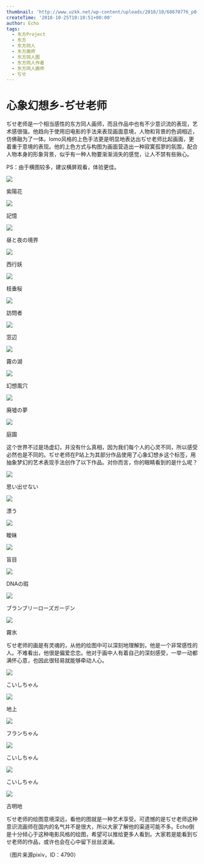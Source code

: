 ```yaml
---
thumbnail: 'http://www.uzkk.net/wp-content/uploads/2018/10/68670776_p0-825x510.png'
createTime: '2018-10-25T10:10:51+00:00'
author: Echo
tags:
  - 东方Project
  - 东方
  - 东方同人
  - 东方画师
  - 东方同人图
  - 东方同人作者
  - 东方同人画师
  - ぢせ
---
```


# 心象幻想乡-ぢせ老师

ぢせ老师是一个相当感性的东方同人画师，而且作品中也有不少意识流的表现，艺术感很强。他趋向于使用旧电影的手法来表现画面意境，人物和背景的色调相近，仿佛融为了一体。lomo风格的上色手法更是明显地表达出ぢせ老师比起画面，更着重于意境的表现。他的上色方式与构图为画面营造出一种寂寞孤寥的氛围，配合人物本身的形象背景，似乎有一种人物要渐渐消失的感觉，让人不禁有些揪心。

PS：由于横图较多，建议横屏观看，体验更佳。

![](http://www.uzkk.net/wp-content/uploads/2018/10/69232553_p0-1024x436.jpg)

紫陽花

![](http://www.uzkk.net/wp-content/uploads/2018/10/69512535_p0-1024x436.png)

記憶

![](http://www.uzkk.net/wp-content/uploads/2018/10/68405090_p0-1024x554.png)

昼と夜の境界

![](http://www.uzkk.net/wp-content/uploads/2018/10/68174456_p0-1024x683.png)

西行妖

![](http://www.uzkk.net/wp-content/uploads/2018/10/68031949_p0-1024x683.png)

枝垂桜

![](http://www.uzkk.net/wp-content/uploads/2018/10/67786105_p0-1024x683.png)

訪問者

![](http://www.uzkk.net/wp-content/uploads/2018/10/67448332_p0-1024x683.png)

窓辺

![](http://www.uzkk.net/wp-content/uploads/2018/10/67329067_p0-1024x683.png)

霧の湖

![](http://www.uzkk.net/wp-content/uploads/2018/10/67213393_p0-1024x683.png)

幻想風穴

![](http://www.uzkk.net/wp-content/uploads/2018/10/67258738_p0-1024x683.png)

廃墟の夢

![](http://www.uzkk.net/wp-content/uploads/2018/10/67690604_p0-1024x683.png)

庭園

这个世界不过是场虚幻，并没有什么真相，因为我们每个人的心灵不同，所以感受必然也是不同的。ぢせ老师在P站上为其部分作品使用了心象幻想乡这个标签，用抽象梦幻的艺术表现手法创作了以下作品。对你而言，你的眼睛看到的是什么呢？

![](http://www.uzkk.net/wp-content/uploads/2018/10/65137603_p0.png)

思い出せない

![](http://www.uzkk.net/wp-content/uploads/2018/10/65292915_p0.png)

漂う

![](http://www.uzkk.net/wp-content/uploads/2018/10/57707588_p0.jpg)

瞹昧

![](http://www.uzkk.net/wp-content/uploads/2018/10/57687509_p0.jpg)

盲目

![](http://www.uzkk.net/wp-content/uploads/2018/10/56991902_p0.png)

DNAの瑕

![](http://www.uzkk.net/wp-content/uploads/2018/10/63094502_p0.png)

ブランブリーローズガーデン

![](http://www.uzkk.net/wp-content/uploads/2018/10/60108098_p0.jpg)

霧氷

ぢせ老师的画是有灵魂的，从他的绘图中可以深刻地理解到，他是一个非常感性的人。不难看出，他很是偏爱恋恋。他对于画中人有着自己的深刻感受，一举一动都满怀心意，也因此很轻易就能够牵动人心。

![](http://www.uzkk.net/wp-content/uploads/2018/10/50365583_p0-725x1024.jpg)

こいしちゃん

![](http://www.uzkk.net/wp-content/uploads/2018/10/68670776_p0-1024x436.png)

地上

![](http://www.uzkk.net/wp-content/uploads/2018/10/63176523_p0-1024x576.png)

フランちゃん

![](http://www.uzkk.net/wp-content/uploads/2018/10/65453152.png)

こいしちゃん

![](http://www.uzkk.net/wp-content/uploads/2018/10/57954284_p0.jpg)

こいしちゃん

![](http://www.uzkk.net/wp-content/uploads/2018/10/62960762_p0-1024x679.png)

古明地

ぢせ老师的绘图意境深远，看他的图就是一种艺术享受。可遗憾的是ぢせ老师这种意识流画师在国内的名气并不是很大，所以大家了解他的渠道可能不多。Echo倒是十分倾心于这种电影风格的绘图，希望可以推给更多人看到。大家若是能看到ぢせ老师的作品，或许也会在心中留下丝丝波澜。

（图片来源pixiv，ID：4790）
